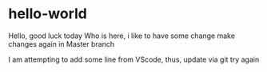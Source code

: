 # hello-world

Hello, good luck today
Who is here, i like to have some change
make changes again in Master branch

I am attempting to add some line from VScode, thus, update via git 
try again